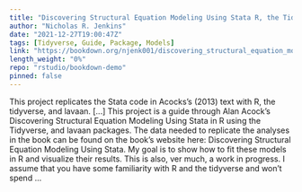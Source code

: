 ```yaml
---
title: "Discovering Structural Equation Modeling Using Stata R, the Tidyverse, and Lavaan"
author: "Nicholas R. Jenkins"
date: "2021-12-27T19:00:47Z"
tags: [Tidyverse, Guide, Package, Models]
link: "https://bookdown.org/njenk001/discovering_structural_equation_modeling_using_stata/"
length_weight: "0%"
repo: "rstudio/bookdown-demo"
pinned: false
---
```


This project replicates the Stata code in Acocks’s (2013) text with R, the tidyverse, and lavaan. [...] This project is a guide through Alan Acock’s Discovering Structural Equation Modeling Using Stata in R using the Tidyverse, and lavaan packages. The data needed to replicate the analyses in the book can be found on the book’s website here: Discovering Structural Equation Modeling Using Stata. My goal is to show how to fit these models in R and visualize their results. This is also, ver much, a work in progress. I assume that you have some familiarity with R and the tidyverse and won’t spend  ...
